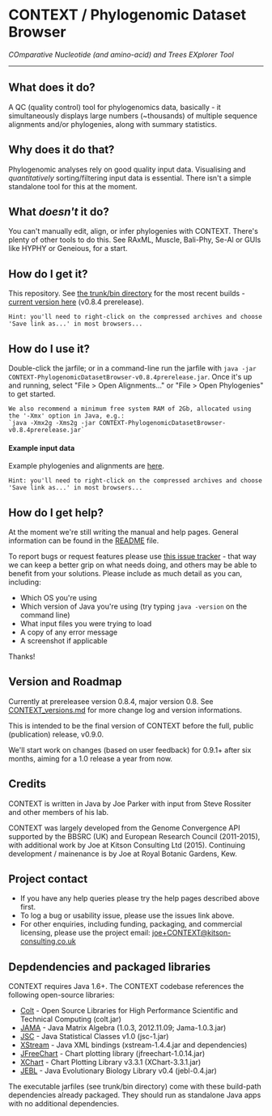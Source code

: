 # CONTEXT / Phylogenomic Dataset Browser

_COmparative Nucleotide (and amino-acid) and Trees EXplorer Tool_

---

## What does it do?

A QC (quality control) tool for phylogenomics data, basically - it simultaneously displays large numbers (~thousands) of multiple sequence alignments and/or phylogenies, along with summary statistics. 

## Why does it do that?

Phylogenomic analyses rely on good quality input data. Visualising and _quantitatively_ sorting/filtering input data is essential. There isn't a simple standalone tool for this at the moment.

## What _doesn't_ it do?

You can't manually edit, align, or infer phylogenies with CONTEXT. There's plenty of other tools to do this. See RAxML, Muscle, Bali-Phy, Se-Al or GUIs like HYPHY or Geneious, for a start.

## How do I get it?

This repository. See [the trunk/bin directory](https://github.com/lonelyjoeparker/qmul-genome-convergence-pipeline/tree/master/trunk/builds-snapshots) for the most recent builds - [current version here](https://github.com/lonelyjoeparker/qmul-genome-convergence-pipeline/releases/tag/v0.8.4prereleasee) (v0.8.4 prerelease).

    Hint: you'll need to right-click on the compressed archives and choose 'Save link as...' in most browsers...

## How do I use it?

Double-click the jarfile; or in a command-line run the jarfile with `java -jar CONTEXT-PhylogenomicDatasetBrowser-v0.8.4prerelease.jar`. Once it's up and running, select "File > Open Alignments..." or "File > Open Phylogenies" to get started.

    We also recommend a minimum free system RAM of 2Gb, allocated using the '-Xmx' option in Java, e.g.: 
    `java -Xmx2g -Xms2g -jar CONTEXT-PhylogenomicDatasetBrowser-v0.8.4prerelease.jar`

#### Example input data

Example phylogenies and alignments are [here](https://github.com/lonelyjoeparker/qmul-genome-convergence-pipeline/tree/master/trunk/examples/CONTEXT-phylogenomic-dataset-browser-examples).

    Hint: you'll need to right-click on the compressed archives and choose 'Save link as...' in most browsers...

## How do I get help?

At the moment we're still writing the manual and help pages. General information can be found in the [README](README.md) file.

To report bugs or request features please use [this issue tracker](https://github.com/lonelyjoeparker/qmul-genome-convergence-pipeline/issues) - that way we can keep a better grip on what needs doing, and others may be able to benefit from your solutions. Please include as much detail as you can, including:
* Which OS you're using
* Which version of Java you're using (try typing `java -version` on the command line)
* What input files you were trying to load
* A copy of any error message
* A screenshot if applicable

Thanks!

## Version and Roadmap

Currently at prereleasee version 0.8.4, major version 0.8. See [CONTEXT_versions.md](CONTEXT_versions.md) for more change log and version informations.

This is intended to be the final version of CONTEXT before the full, public (publication) release, v0.9.0.

We'll start work on changes (based on user feedback) for 0.9.1+ after six months, aiming for a 1.0 release a year from now.

## Credits

CONTEXT is written in Java by Joe Parker with input from Steve Rossiter and other members of his lab. 

CONTEXT was largely developed from the Genome Convergence API supported by the BBSRC (UK) and European Research Council (2011-2015), with additional work by Joe at Kitson Consulting Ltd (2015). Continuing development / mainenance is by Joe at Royal Botanic Gardens, Kew.

## Project contact

* If you have any help queries please try the help pages described above first. 
* To log a bug or usability issue, please use the issues link above. 
* For other enquiries, including funding, packaging, and commercial licensing, please use the project email: joe+CONTEXT@kitson-consulting.co.uk

## Depdendencies and packaged libraries

CONTEXT requires Java 1.6+. 
The CONTEXT codebase references the following open-source libraries:                 
* [Colt](https://dst.lbl.gov/ACSSoftware/colt/) - Open Source Libraries for High Performance Scientific and Technical Computing (colt.jar)
* [JAMA](http://math.nist.gov/javanumerics/jama/) - Java Matrix Algebra (1.0.3, 2012.11.09; Jama-1.0.3.jar)
* [JSC](http://www.jsc.nildram.co.uk/) - Java Statistical Classes v1.0 (jsc-1.jar)
* [XStream](http://x-stream.github.io/) - Java XML bindings (xstream-1.4.4.jar and dependencies)
* [JFreeChart](http://www.jfree.org/jfreechart/) - Chart plotting library (jfreechart-1.0.14.jar)
* [XChart](https://github.com/timmolter/XChart) - Chart Plotting Library v3.3.1 (XChart-3.3.1.jar)
* [JEBL](http://sourceforge.net/projects/jebl/) - Java Evolutionary Biology Library v0.4 (jebl-0.4.jar)

The executable jarfiles (see trunk/bin directory) come with these build-path dependencies already packaged. They should run as standalone Java apps with no additional dependencies.


